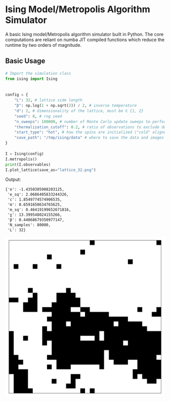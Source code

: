# Ising Model/Metropolis Algorithm Simulator

A basic Ising model/Metropolis algorithm simulator built in Python.
The core computations are reliant on numba JIT compiled functions which reduce the runtime by two orders of magnitude.

## Basic Usage
```python
# Import the simulation class
from ising import Ising


config = {
    "L": 32, # lattice side length
    "β": np.log(1 + np.sqrt(2)) / 2, # inverse temperature
    "d": 2, # dimensionality of the lattice, must be ∈ {1, 2}
    "seed": 8, # rng seed
    "n_sweeps": 100000, # number of Monte Carlo update sweeps to perform
    "thermalization_cutoff": 0.2, # ratio of observations to exclude due to thermalization
    "start_type": "hot", # how the spins are initialized ("cold" aligned, "hot", random)
    "save_path": "/tmp/ising/data" # where to save the data and images
}

I = Ising(config)
I.metropolis()
print(I.observables)
I.plot_lattice(save_as="lattice_32.png")
```

Output:
```
{'e': -1.4350305908203125,
 'e_sq': 2.0686405833244326,
 'c': 1.8549774574906535,
 'm': 0.6591650634765625,
 'm_sq': 0.46419199652671816,
 'χ': 13.399548024155266,
 'β': 0.44068679350977147,
 'N_samples': 80000,
 'L': 32}
```

![](images/lattice_32.png)
